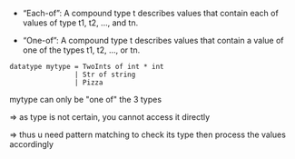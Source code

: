 * “Each-of”: A compound type t describes values that contain each of values of type t1, t2, ..., and
tn.

* “One-of”: A compound type t describes values that contain a value of one of the types t1, t2, ..., or tn.

```text
datatype mytype = TwoInts of int * int
                | Str of string
                | Pizza
```

mytype can only be "one of" the 3 types

=> as type is not certain, you cannot access it directly

=> thus u need pattern matching to check its type then process the values accordingly
